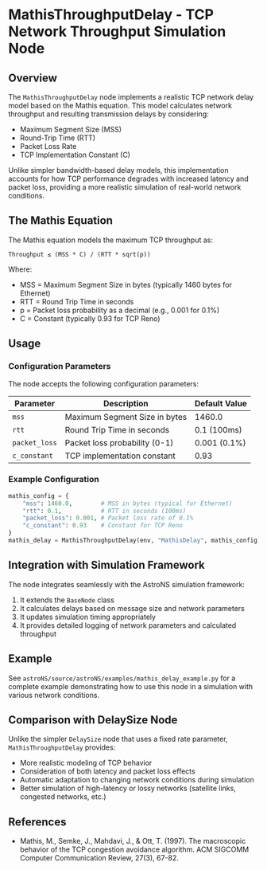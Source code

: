 # MathisThroughputDelay - TCP Network Throughput Simulation Node

## Overview

The `MathisThroughputDelay` node implements a realistic TCP network delay model based on the Mathis equation. This model calculates network throughput and resulting transmission delays by considering:

- Maximum Segment Size (MSS)
- Round-Trip Time (RTT)
- Packet Loss Rate
- TCP Implementation Constant (C)

Unlike simpler bandwidth-based delay models, this implementation accounts for how TCP performance degrades with increased latency and packet loss, providing a more realistic simulation of real-world network conditions.

## The Mathis Equation

The Mathis equation models the maximum TCP throughput as:

```
Throughput ≤ (MSS * C) / (RTT * sqrt(p))
```

Where:
- MSS = Maximum Segment Size in bytes (typically 1460 bytes for Ethernet)
- RTT = Round Trip Time in seconds
- p = Packet loss probability as a decimal (e.g., 0.001 for 0.1%)
- C = Constant (typically 0.93 for TCP Reno)

## Usage

### Configuration Parameters

The node accepts the following configuration parameters:

| Parameter | Description | Default Value |
|-----------|-------------|---------------|
| `mss` | Maximum Segment Size in bytes | 1460.0 |
| `rtt` | Round Trip Time in seconds | 0.1 (100ms) |
| `packet_loss` | Packet loss probability (0-1) | 0.001 (0.1%) |
| `c_constant` | TCP implementation constant | 0.93 |

### Example Configuration

```python
mathis_config = {
    "mss": 1460.0,        # MSS in bytes (typical for Ethernet)
    "rtt": 0.1,           # RTT in seconds (100ms)
    "packet_loss": 0.001, # Packet loss rate of 0.1%
    "c_constant": 0.93    # Constant for TCP Reno
}
mathis_delay = MathisThroughputDelay(env, "MathisDelay", mathis_config)
```

## Integration with Simulation Framework

The node integrates seamlessly with the AstroNS simulation framework:

1. It extends the `BaseNode` class
2. It calculates delays based on message size and network parameters
3. It updates simulation timing appropriately
4. It provides detailed logging of network parameters and calculated throughput

## Example

See `astroNS/source/astroNS/examples/mathis_delay_example.py` for a complete example demonstrating how to use this node in a simulation with various network conditions.

## Comparison with DelaySize Node

Unlike the simpler `DelaySize` node that uses a fixed rate parameter, `MathisThroughputDelay` provides:

- More realistic modeling of TCP behavior
- Consideration of both latency and packet loss effects
- Automatic adaptation to changing network conditions during simulation
- Better simulation of high-latency or lossy networks (satellite links, congested networks, etc.)

## References

- Mathis, M., Semke, J., Mahdavi, J., & Ott, T. (1997). The macroscopic behavior of the TCP congestion avoidance algorithm. ACM SIGCOMM Computer Communication Review, 27(3), 67-82.